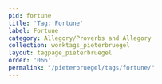 ```yaml
---
pid: fortune
title: 'Tag: Fortune'
label: Fortune
category: Allegory/Proverbs and Allegory
collection: worktags_pieterbruegel
layout: tagpage_pieterbruegel
order: '066'
permalink: "/pieterbruegel/tags/fortune/"
---
```

